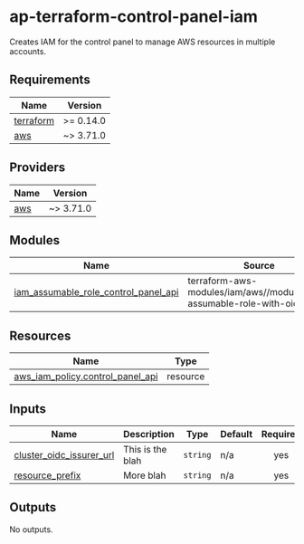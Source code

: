 # ap-terraform-control-panel-iam

Creates IAM for the control panel to manage AWS resources in multiple accounts.

<!-- BEGIN_TF_DOCS -->
## Requirements

| Name | Version |
|------|---------|
| <a name="requirement_terraform"></a> [terraform](#requirement\_terraform) | >= 0.14.0 |
| <a name="requirement_aws"></a> [aws](#requirement\_aws) | ~> 3.71.0 |

## Providers

| Name | Version |
|------|---------|
| <a name="provider_aws"></a> [aws](#provider\_aws) | ~> 3.71.0 |

## Modules

| Name | Source | Version |
|------|--------|---------|
| <a name="module_iam_assumable_role_control_panel_api"></a> [iam\_assumable\_role\_control\_panel\_api](#module\_iam\_assumable\_role\_control\_panel\_api) | terraform-aws-modules/iam/aws//modules/iam-assumable-role-with-oidc | 4.3.0 |

## Resources

| Name | Type |
|------|------|
| [aws_iam_policy.control_panel_api](https://registry.terraform.io/providers/hashicorp/aws/latest/docs/resources/iam_policy) | resource |

## Inputs

| Name | Description | Type | Default | Required |
|------|-------------|------|---------|:--------:|
| <a name="input_cluster_oidc_issurer_url"></a> [cluster\_oidc\_issurer\_url](#input\_cluster\_oidc\_issurer\_url) | This is the blah | `string` | n/a | yes |
| <a name="input_resource_prefix"></a> [resource\_prefix](#input\_resource\_prefix) | More blah | `string` | n/a | yes |

## Outputs

No outputs.
<!-- END_TF_DOCS -->